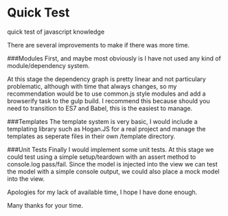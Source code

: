 # Quick Test
quick test of javascript knowledge

There are several improvements to make if there was more time.

###Modules
First, and maybe most obviously is I have not used any kind of module/dependency system.

At this stage the dependency graph is pretty linear and not particulary problematic, although with time that always changes, so my recommendation would be to use common.js style modules and add a browserify task to the gulp build. I recommend this because should you need to transition to ES7 and Babel, this is the easiest to manage.

###Templates
The template system is very basic, I would include a templating library such as Hogan.JS for a real project and manage the templates as seperate files in their own /template directory.

###Unit Tests
Finally I would implement some unit tests. At this stage we could test using a simple setup/teardown with an assert method to console.log pass/fail. Since the model is injected into the view we can test the model with a simple console output, we could also place a mock model into the view. 

Apologies for my lack of available time, I hope I have done enough.

Many thanks for your time.
